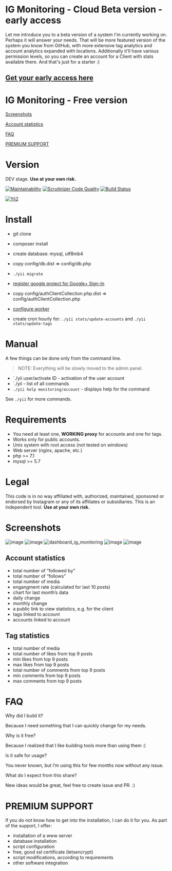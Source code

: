 # IG Monitoring - Cloud Beta version - early access

Let me introduce you to a beta version of a system I'm currently working on.
Perhaps it will answer your needs. That will be more featured version of the system you know from GitHub, with more extensive tag analytics and account analytics expanded with locations. Additionally it'll have various permission levels, so you can create an account for a Client with stats available there. And that's just for a starter :)

## [Get your early access here](https://pbeta.igmonitoring.com/)

# IG Monitoring - Free version

[Screenshots](#screenshots)

[Account statistics](#account-statistics)

[FAQ](#faq)

[PREMIUM SUPPORT](#premium-support)

# Version
DEV stage.  **Use at your own risk.**

[![Maintainability](https://api.codeclimate.com/v1/badges/9bbae6907e6cbf039950/maintainability)](https://codeclimate.com/github/jakim/ig-monitoring/maintainability)
[![Scrutinizer Code Quality](https://scrutinizer-ci.com/g/jakim/ig-monitoring/badges/quality-score.png?b=master)](https://scrutinizer-ci.com/g/jakim/ig-monitoring/?branch=master)
[![Build Status](https://travis-ci.org/jakim/ig-monitoring.svg?branch=master)](https://travis-ci.org/jakim/ig-monitoring)

[![Yii2](https://img.shields.io/badge/Powered_by-Yii_Framework-green.svg?style=flat)](http://www.yiiframework.com/)

# Install
- git clone
- composer install

- create database: mysql, utf8mb4
- copy config/db.dist => config/db.php
- `./yii migrate`

- [register google project for Google+ Sign-In](https://developers.google.com/+/web/signin/)
- copy config/authClientCollection.php.dist => config/authClientCollection.php

- [configure worker](https://github.com/yiisoft/yii2-queue/blob/master/docs/guide/worker.md)
- create cron hourly for: `./yii stats/update-accounts` and `./yii stats/update-tags`

# Manual
A few things can be done only from the command line.
> NOTE: Everything will be slowly moved to the admin panel.

- `./yii user/activate  ID - activation of the user account
- `./yii - list of all commands
- `./yii help monitoring/account` - displays help for the command

See `./yii` for more commands.


# Requirements
- You need at least one, **WORKING proxy** for accounts and one for tags.
- Works only for public accounts.
- Unix system with root access (not tested on windows)
- Web server (nginx, apache, etc.)
- php >= 7.1
- mysql >= 5.7

# Legal
This code is in no way affiliated with, authorized, maintained, sponsored or endorsed by Instagram or any of its affiliates or subsidiaries.
This is an independent tool. **Use at your own risk.**

# Screenshots
![image](https://user-images.githubusercontent.com/839118/37047660-ee744630-216b-11e8-943a-822a432da725.png)
![image](https://user-images.githubusercontent.com/839118/37047713-18034474-216c-11e8-9123-d17f1543d65f.png)
![dashboard_ig_monitoring](https://user-images.githubusercontent.com/839118/38170151-9680cb8a-357d-11e8-9cf4-b25b75ccbef6.png)
![image](https://user-images.githubusercontent.com/839118/37048055-0b5362f8-216d-11e8-9dab-a82304dd4353.png)
![image](https://user-images.githubusercontent.com/839118/37048109-3372280a-216d-11e8-988d-c825dfe2432c.png)

## Account statistics

- total number of “followed by”
- total number of “follows”
- total number of media
- engangment rate (calculated for last 10 posts)
- chart for last month’s data
- daily change
- monthly change
- a public link to view statistics, e.g. for the client
- tags linked to account
- accounts linked to account

## Tag statistics

- total number of media
- total number of likes from top 9 posts
- min likes from top 9 posts
- max likes from top 9 posts
- total number of comments from top 9 posts
- min comments from top 9 posts
- max comments from top 9 posts

# FAQ
Why did I build it?

Because I need something that I can quickly change for my needs.

Why is it free?

Because I realized that I like building tools more than using them :)

Is it safe for usage?

You never known, but I’m using this for few months now without any issue.

What do I expect from this share?

New ideas would be great, feel free to create issue and PR. :)

# PREMIUM SUPPORT

If you do not know how to get into the installation, I can do it for you. As part of the support, I offer:
- installation of a www server
- database installation
- script configuration
- free, good ssl certificate (letsencrypt)
- script modifications, according to requirements
- other software integration 

